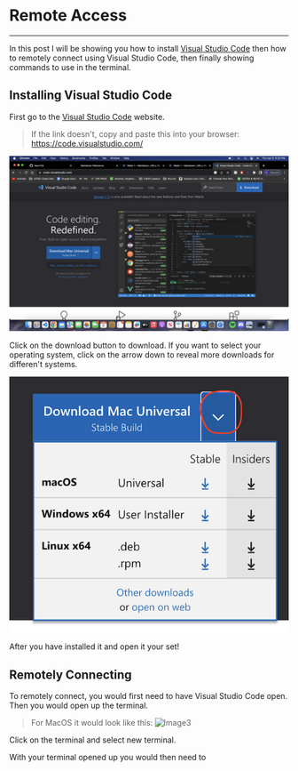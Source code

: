 # Remote Access 
---

In this post I will be showing you how to install [Visual Studio Code](https://code.visualstudio.com/) then how to remotely connect using Visual Studio Code, then finally showing commands to use in the terminal.

## Installing Visual Studio Code
First go to the [Visual Studio Code](https://code.visualstudio.com/) website.
> If the link doesn't, copy and paste this into your browser: https://code.visualstudio.com/

![Image1](https://github.com/Rahut3/cse15l-lab-reports/blob/main/Visual-Studio-Code-1.png?raw=true)

Click on the download button to download. If you want to select your operating system, click on the arrow down to reveal more downloads for differen't systems.

![Image2](https://github.com/Rahut3/cse15l-lab-reports/blob/main/Visual-Code-2.png?raw=true)

After you have installed it and open it your set!

## Remotely Connecting

To remotely connect, you would first need to have Visual Studio Code open.
Then you would open up the terminal.
> For MacOS it would look like this:
> ![Image3]()

Click on the terminal and select new terminal.

With your terminal opened up you would then need to 
